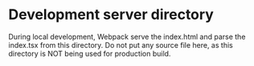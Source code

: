 # Development server directory

During local development, Webpack serve the
index.html and parse the index.tsx from this directory.
Do not put any source file here, as this directory is NOT
being used for production build.

